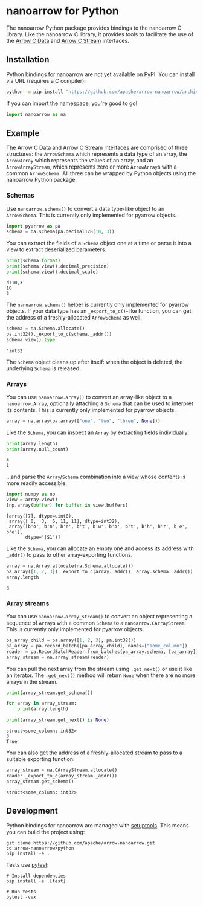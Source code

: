 <!---
  Licensed to the Apache Software Foundation (ASF) under one
  or more contributor license agreements.  See the NOTICE file
  distributed with this work for additional information
  regarding copyright ownership.  The ASF licenses this file
  to you under the Apache License, Version 2.0 (the
  "License"); you may not use this file except in compliance
  with the License.  You may obtain a copy of the License at

    http://www.apache.org/licenses/LICENSE-2.0

  Unless required by applicable law or agreed to in writing,
  software distributed under the License is distributed on an
  "AS IS" BASIS, WITHOUT WARRANTIES OR CONDITIONS OF ANY
  KIND, either express or implied.  See the License for the
  specific language governing permissions and limitations
  under the License.
-->

<!-- Render with jupyter nbconvert --to markdown README.ipynb -->

# nanoarrow for Python

The nanoarrow Python package provides bindings to the nanoarrow C library. Like
the nanoarrow C library, it provides tools to facilitate the use of the
[Arrow C Data](https://arrow.apache.org/docs/format/CDataInterface.html)
and [Arrow C Stream](https://arrow.apache.org/docs/format/CStreamInterface.html)
interfaces.

## Installation

Python bindings for nanoarrow are not yet available on PyPI. You can install via
URL (requires a C compiler):

```bash
python -m pip install "https://github.com/apache/arrow-nanoarrow/archive/refs/heads/main.zip#egg=nanoarrow&subdirectory=python"
```

If you can import the namespace, you're good to go!


```python
import nanoarrow as na
```

## Example

The Arrow C Data and Arrow C Stream interfaces are comprised of three structures: the `ArrowSchema` which represents a data type of an array, the `ArrowArray` which represents the values of an array, and an `ArrowArrayStream`, which represents zero or more `ArrowArray`s with a common `ArrowSchema`. All three can be wrapped by Python objects using the nanoarrow Python package.

### Schemas

Use `nanoarrow.schema()` to convert a data type-like object to an `ArrowSchema`. This is currently only implemented for pyarrow objects.


```python
import pyarrow as pa
schema = na.schema(pa.decimal128(10, 3))
```

You can extract the fields of a `Schema` object one at a time or parse it into a view to extract deserialized parameters.


```python
print(schema.format)
print(schema.view().decimal_precision)
print(schema.view().decimal_scale)
```

    d:10,3
    10
    3


The `nanoarrow.schema()` helper is currently only implemented for pyarrow objects. If your data type has an `_export_to_c()`-like function, you can get the address of a freshly-allocated `ArrowSchema` as well:


```python
schema = na.Schema.allocate()
pa.int32()._export_to_c(schema._addr())
schema.view().type
```




    'int32'



The `Schema` object cleans up after itself: when the object is deleted, the underlying `Schema` is released.

### Arrays

You can use `nanoarrow.array()` to convert an array-like object to a `nanoarrow.Array`, optionally attaching a `Schema` that can be used to interpret its contents. This is currently only implemented for pyarrow objects.


```python
array = na.array(pa.array(["one", "two", "three", None]))
```

Like the `Schema`, you can inspect an `Array` by extracting fields individually:


```python
print(array.length)
print(array.null_count)
```

    4
    1


...and parse the `Array`/`Schema` combination into a view whose contents is more readily accessible.


```python
import numpy as np
view = array.view()
[np.array(buffer) for buffer in view.buffers]
```




    [array([7], dtype=uint8),
     array([ 0,  3,  6, 11, 11], dtype=int32),
     array([b'o', b'n', b'e', b't', b'w', b'o', b't', b'h', b'r', b'e', b'e'],
           dtype='|S1')]



Like the `Schema`, you can allocate an empty one and access its address with `_addr()` to pass to other array-exporting functions.


```python
array = na.Array.allocate(na.Schema.allocate())
pa.array([1, 2, 3])._export_to_c(array._addr(), array.schema._addr())
array.length
```




    3



### Array streams

You can use `nanoarrow.array_stream()` to convert an object representing a sequence of `Array`s with a common `Schema` to a `nanoarrow.CArrayStream`. This is currently only implemented for pyarrow objects.


```python
pa_array_child = pa.array([1, 2, 3], pa.int32())
pa_array = pa.record_batch([pa_array_child], names=["some_column"])
reader = pa.RecordBatchReader.from_batches(pa_array.schema, [pa_array])
array_stream = na.array_stream(reader)
```

You can pull the next array from the stream using `.get_next()` or use it like an iterator. The `.get_next()` method will return `None` when there are no more arrays in the stream.


```python
print(array_stream.get_schema())

for array in array_stream:
    print(array.length)

print(array_stream.get_next() is None)
```

    struct<some_column: int32>
    3
    True


You can also get the address of a freshly-allocated stream to pass to a suitable exporting function:


```python
array_stream = na.CArrayStream.allocate()
reader._export_to_c(array_stream._addr())
array_stream.get_schema()
```




    struct<some_column: int32>



## Development

Python bindings for nanoarrow are managed with [setuptools](https://setuptools.pypa.io/en/latest/index.html).
This means you can build the project using:

```shell
git clone https://github.com/apache/arrow-nanoarrow.git
cd arrow-nanoarrow/python
pip install -e .
```

Tests use [pytest](https://docs.pytest.org/):

```shell
# Install dependencies
pip install -e .[test]

# Run tests
pytest -vvx
```
